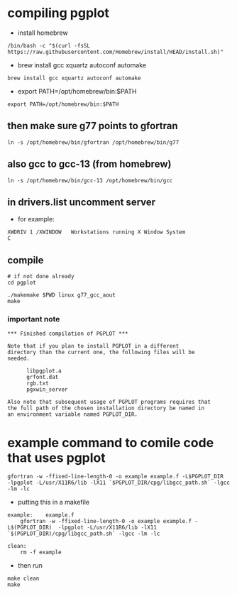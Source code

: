 # compiling pgplot

- install homebrew

```
/bin/bash -c "$(curl -fsSL https://raw.githubusercontent.com/Homebrew/install/HEAD/install.sh)"
```

- brew install gcc xquartz autoconf automake

```
brew install gcc xquartz autoconf automake
```

- export PATH=/opt/homebrew/bin:$PATH

```
export PATH=/opt/homebrew/bin:$PATH
```

## then make sure g77 points to gfortran

```
ln -s /opt/homebrew/bin/gfortran /opt/homebrew/bin/g77
```

## also gcc to gcc-13 (from homebrew)

```
ln -s /opt/homebrew/bin/gcc-13 /opt/homebrew/bin/gcc
```

## in drivers.list uncomment server

- for example:

```
XWDRIV 1 /XWINDOW   Workstations running X Window System                C
```

## compile

```
# if not done already
cd pgplot
```

```
./makemake $PWD linux g77_gcc_aout
make
```

### important note

```
*** Finished compilation of PGPLOT ***

Note that if you plan to install PGPLOT in a different
directory than the current one, the following files will be
needed.

      libpgplot.a
      grfont.dat
      rgb.txt
      pgxwin_server

Also note that subsequent usage of PGPLOT programs requires that
the full path of the chosen installation directory be named in
an environment variable named PGPLOT_DIR.
```

# example command to comile code that uses pgplot

```
gfortran -w -ffixed-line-length-0 -o example example.f -L$PGPLOT_DIR  -lpgplot -L/usr/X11R6/lib -lX11 `$PGPLOT_DIR/cpg/libgcc_path.sh` -lgcc -lm -lc
```

- putting this in a makefile

```
example:	example.f
	gfortran -w -ffixed-line-length-0 -o example example.f -L$(PGPLOT_DIR)  -lpgplot -L/usr/X11R6/lib -lX11 `$(PGPLOT_DIR)/cpg/libgcc_path.sh` -lgcc -lm -lc

clean:
	rm -f example
```

- then run

```
make clean
make
```

